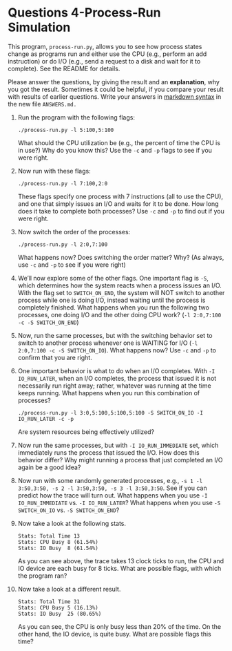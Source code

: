 # Questions 4-Process-Run Simulation

This program, `process-run.py`, allows you to see how process states change as programs run and either use the CPU (e.g., perform an add instruction) or do I/O (e.g., send a request to a disk and wait for it to complete). See the README for details.

Please answer the questions, by giving the result and an **explanation**, why you got the result. Sometimes it could be helpful, if you compare your result with results of earlier questions. Write your answers in [markdown syntax][]  in the new file `ANSWERS.md.`

1. Run the program with the following flags:

    ```text
   ./process-run.py -l 5:100,5:100
    ```

    What should the CPU utilization be (e.g., the percent of time the CPU is in use?) Why do you know this? Use the `-c` and `-p` flags to see if you were right.

2. Now run with these flags:

    ```text
   ./process-run.py -l 7:100,2:0
    ```

    These flags specify one process with 7 instructions (all to use the CPU), and one that simply issues an I/O and waits for it to be done. How long does it take to complete both processes? Use `-c` and `-p` to find out if you were right.

3. Now switch the order of the processes:

    ```text
   ./process-run.py -l 2:0,7:100
    ```

    What happens now? Does switching the order matter? Why? (As always, use `-c` and `-p` to see if you were right)

4. We’ll now explore some of the other flags. One important flag is `-S`, which determines how the system reacts when a process issues an I/O. With the flag set to `SWITCH_ON_END`, the system will NOT switch to another process while one is doing I/O, instead waiting until the process is completely finished. What happens when you run the following two processes, one doing I/O and the other doing CPU work? (`-l 2:0,7:100 -c -S SWITCH_ON_END`)

5. Now, run the same processes, but with the switching behavior set to switch to another process whenever one is WAITING for I/O (`-l 2:0,7:100 -c -S SWITCH_ON_IO`). What happens now? Use `-c` and `-p` to confirm that you are right.

6. One  important behavior is what to do when an I/O completes. With `-I IO_RUN_LATER`, when an I/O completes, the process that issued it is not necessarily run right away; rather, whatever was running at the time keeps running. What happens when you run this combination of processes?

    ```text
   ./process-run.py -l 3:0,5:100,5:100,5:100 -S SWITCH_ON_IO -I IO_RUN_LATER -c -p
    ```

   Are system resources being effectively utilized?

7. Now run the same processes, but with `-I IO_RUN_IMMEDIATE` set, which immediately runs the process that issued the I/O. How does this behavior differ? Why might running a process that just completed an I/O again be a good idea?

8. Now run with some randomly generated processes, e.g., `-s 1 -l 3:50,3:50, -s 2 -l 3:50,3:50, -s 3 -l 3:50,3:50`. See if you can predict how the trace will turn out. What happens when you use `-I IO_RUN_IMMEDIATE` vs. `-I IO_RUN_LATER`? What happens when you use `-S SWITCH_ON_IO` vs. `-S SWITCH_ON_END`?

9. Now take a look at the following stats.

    ```text
    Stats: Total Time 13
    Stats: CPU Busy 8 (61.54%)
    Stats: IO Busy  8 (61.54%)
    ```

    As you can see above, the trace takes 13 clock ticks to run, the CPU and IO device are each busy for 8 ticks.
    What are possible flags, with which the program ran?

10. Now take a look at a different result.

    ```text
    Stats: Total Time 31
    Stats: CPU Busy 5 (16.13%)
    Stats: IO Busy  25 (80.65%)
    ```
    As you can see, the CPU is only busy less than 20% of the time. On the other hand, the IO device, is quite busy. What are possible flags this time?


[markdown syntax]: https://guides.github.com/features/mastering-markdown/